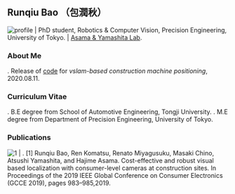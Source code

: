## Runqiu Bao （包潤秋）

![profile](https://i.imgur.com/aJxtz6w.jpg)  | PhD student, Robotics & Computer Vision, Precision Engineering, University of Tokyo.
                                             | [Asama & Yamashita Lab](http://www.robot.t.u-tokyo.ac.jp/yamalab/).

### About Me

. Release of [code](https://github.com/RunqiuBao/kenki-positioning-vSLAM) for _vslam-based construction machine positioning_, 2020.08.11. 

### Curriculum Vitae

. B.E degree from School of Automotive Engineering, Tongji University.
. M.E degree from Department of Precision Engineering, University of Tokyo.

### Publications

![1](https://i.imgur.com/TSBMO6w.png) | . [1] Runqiu Bao, Ren Komatsu, Renato Miyagusuku, Masaki Chino, Atsushi Yamashita, and Hajime Asama. Cost-effective and robust visual based localization with consumer-level cameras at construction sites. In Proceedings of the 2019 IEEE Global Conference on Consumer Electronics (GCCE 2019), pages 983–985,2019. 

